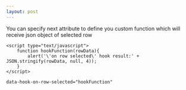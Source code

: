 ```yaml
---
layout: post
---
```

You can specify next attribute to define you custom function which will receive json object of selected row

```
<script type="text/javascript">
    function hookFunction(rowData){
        alert('\'on row selected\' hook result:' + JSON.stringify(rowData, null, 4));
    }
</script>
```
```
data-hook-on-row-selected="hookFunction"
```